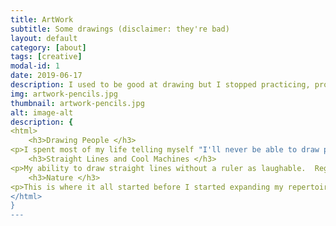 ```yaml
---
title: ArtWork
subtitle: Some drawings (disclaimer: they're bad)
layout: default
category: [about]
tags: [creative]
modal-id: 1
date: 2019-06-17
description: I used to be good at drawing but I stopped practicing, probably a foolish decision
img: artwork-pencils.jpg
thumbnail: artwork-pencils.jpg
alt: image-alt
description: {
<html>
    <h3>Drawing People </h3>
<p>I spent most of my life telling myself "I'll never be able to draw people so why start now?"  But part way through 2017 I just said screw it and started messing around with drawing empty bodies in different positions.  They started out ugly but due to my meticulous nature I slowly began improving on proportions and realistic stances.  There's still a looooong waay to go but as time passes, my appretiation for drawing characters has grown, as they can show much more expression and life than anything else I've done before.  One day I'd love to be able to produce half decent 3D faces and hands that don't look like a sick cartoon. </p>
    <h3>Straight Lines and Cool Machines </h3>
<p>My ability to draw straight lines without a ruler as laughable.  Regardless, I've always had a love for how fictional machines and vehicles looked. Hey maybe one day I'll have the money to engineer ridiculous contraptions such as these.</p>
    <h3>Nature </h3>
<p>This is where it all started before I started expanding my repertoire, I've always enjoyed making simple sketches of landscapes when I was bored.</p>
</html>
}
---
```

